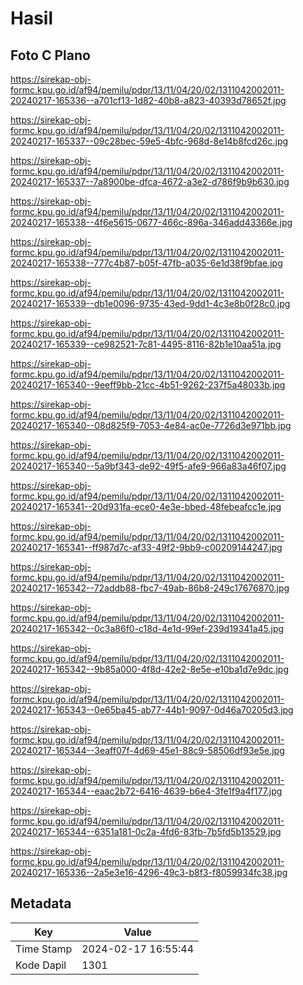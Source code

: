 # Hasil

## Foto C Plano

https://sirekap-obj-formc.kpu.go.id/af94/pemilu/pdpr/13/11/04/20/02/1311042002011-20240217-165336--a701cf13-1d82-40b8-a823-40393d78652f.jpg

https://sirekap-obj-formc.kpu.go.id/af94/pemilu/pdpr/13/11/04/20/02/1311042002011-20240217-165337--09c28bec-59e5-4bfc-968d-8e14b8fcd26c.jpg

https://sirekap-obj-formc.kpu.go.id/af94/pemilu/pdpr/13/11/04/20/02/1311042002011-20240217-165337--7a8900be-dfca-4672-a3e2-d786f9b9b630.jpg

https://sirekap-obj-formc.kpu.go.id/af94/pemilu/pdpr/13/11/04/20/02/1311042002011-20240217-165338--4f6e5615-0677-466c-896a-346add43366e.jpg

https://sirekap-obj-formc.kpu.go.id/af94/pemilu/pdpr/13/11/04/20/02/1311042002011-20240217-165338--777c4b87-b05f-47fb-a035-6e1d38f9bfae.jpg

https://sirekap-obj-formc.kpu.go.id/af94/pemilu/pdpr/13/11/04/20/02/1311042002011-20240217-165339--db1e0096-9735-43ed-9dd1-4c3e8b0f28c0.jpg

https://sirekap-obj-formc.kpu.go.id/af94/pemilu/pdpr/13/11/04/20/02/1311042002011-20240217-165339--ce982521-7c81-4495-8116-82b1e10aa51a.jpg

https://sirekap-obj-formc.kpu.go.id/af94/pemilu/pdpr/13/11/04/20/02/1311042002011-20240217-165340--9eeff9bb-21cc-4b51-9262-237f5a48033b.jpg

https://sirekap-obj-formc.kpu.go.id/af94/pemilu/pdpr/13/11/04/20/02/1311042002011-20240217-165340--08d825f9-7053-4e84-ac0e-7726d3e971bb.jpg

https://sirekap-obj-formc.kpu.go.id/af94/pemilu/pdpr/13/11/04/20/02/1311042002011-20240217-165340--5a9bf343-de92-49f5-afe9-966a83a46f07.jpg

https://sirekap-obj-formc.kpu.go.id/af94/pemilu/pdpr/13/11/04/20/02/1311042002011-20240217-165341--20d931fa-ece0-4e3e-bbed-48febeafcc1e.jpg

https://sirekap-obj-formc.kpu.go.id/af94/pemilu/pdpr/13/11/04/20/02/1311042002011-20240217-165341--ff987d7c-af33-49f2-9bb9-c00209144247.jpg

https://sirekap-obj-formc.kpu.go.id/af94/pemilu/pdpr/13/11/04/20/02/1311042002011-20240217-165342--72addb88-fbc7-49ab-86b8-249c17676870.jpg

https://sirekap-obj-formc.kpu.go.id/af94/pemilu/pdpr/13/11/04/20/02/1311042002011-20240217-165342--0c3a86f0-c18d-4e1d-99ef-239d19341a45.jpg

https://sirekap-obj-formc.kpu.go.id/af94/pemilu/pdpr/13/11/04/20/02/1311042002011-20240217-165342--9b85a000-4f8d-42e2-8e5e-e10ba1d7e9dc.jpg

https://sirekap-obj-formc.kpu.go.id/af94/pemilu/pdpr/13/11/04/20/02/1311042002011-20240217-165343--0e65ba45-ab77-44b1-9097-0d46a70205d3.jpg

https://sirekap-obj-formc.kpu.go.id/af94/pemilu/pdpr/13/11/04/20/02/1311042002011-20240217-165344--3eaff07f-4d69-45e1-88c9-58506df93e5e.jpg

https://sirekap-obj-formc.kpu.go.id/af94/pemilu/pdpr/13/11/04/20/02/1311042002011-20240217-165344--eaac2b72-6416-4639-b6e4-3fe1f9a4f177.jpg

https://sirekap-obj-formc.kpu.go.id/af94/pemilu/pdpr/13/11/04/20/02/1311042002011-20240217-165344--6351a181-0c2a-4fd6-83fb-7b5fd5b13529.jpg

https://sirekap-obj-formc.kpu.go.id/af94/pemilu/pdpr/13/11/04/20/02/1311042002011-20240217-165336--2a5e3e16-4296-49c3-b8f3-f8059934fc38.jpg


## Metadata

| Key        | Value               |
| ---------- | ------------------- |
| Time Stamp | 2024-02-17 16:55:44 |
| Kode Dapil | 1301                |



